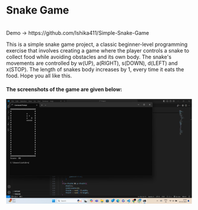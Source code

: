 # Snake Game
<br>
Demo -> https://github.com/Ishika411/Simple-Snake-Game

This is a simple snake game project, a classic beginner-level programming exercise that involves creating a game where the player controls a snake to collect food while avoiding obstacles and its own body. The snake's movements are controlled by w(UP), a(RIGHT), s(DOWN), d(LEFT) and x(STOP). The length of snakes body increases by 1, every time it eats the food. Hope you all like this.

<h4>The screenshots of the game are given below:</h4>

![alt text](https://github.com/Ishika411/Simple-Snake-Game/blob/main/Screenshot%20(23).png)
